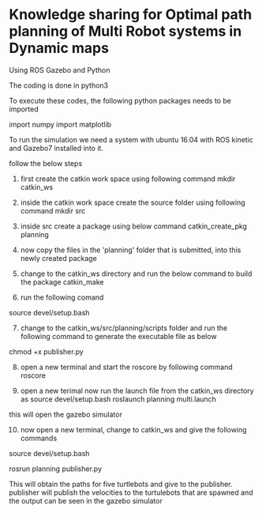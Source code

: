# Knowledge sharing for Optimal path planning of Multi Robot systems in Dynamic maps

Using ROS Gazebo and Python

The coding is done in python3

To execute these codes, the following python packages needs to be imported

import numpy
import matplotlib

To run the simulation we need a system with ubuntu 16.04 with ROS kinetic and Gazebo7 installed into it.

follow the below steps

1. first create the catkin work space using following command
mkdir catkin_ws

2. inside the catkin work space create the source folder using following command
mkdir src

3. inside src create a package using below command
catkin_create_pkg planning

4. now copy the files in the 'planning' folder that is submitted, into this newly created package

5. change to the catkin_ws directory and run the below command to build the package
catkin_make

6. run the following comand

source devel/setup.bash

7. change to the catkin_ws/src/planning/scripts folder and run the following command to generate the executable file as below

chmod +x publisher.py


8. open a new terminal and start the roscore by following command
roscore 

9. open a new terimal now run the launch file from the catkin_ws directory as
source devel/setup.bash
roslaunch planning multi.launch

this will open the gazebo simulator

10. now open a new terminal, change to catkin_ws and give the following commands

source devel/setup.bash

rosrun planning publisher.py

This will obtain the paths for five turtlebots and give to the publisher. publisher will publish the velocities to the turtulebots that are spawned and the output can be seen in the gazebo simulator
